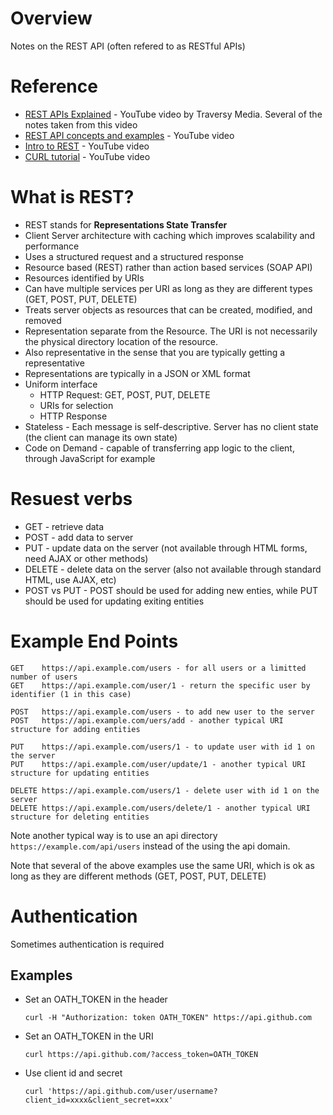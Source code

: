 # Overview

Notes on the REST API (often refered to as RESTful APIs)

# Reference

* [REST APIs Explained](https://www.youtube.com/watch?v=Q-BpqyOT3a8) - YouTube video by Traversy Media.  Several of the notes taken from this video
* [REST API concepts and examples](https://www.youtube.com/watch?v=7YcW25PHnAA) - YouTube video
* [Intro to REST](https://www.youtube.com/watch?v=llpr5924N7E) - YouTube video
* [CURL tutorial](https://www.youtube.com/watch?v=7XUibDYw4mc) - YouTube video

# What is REST?

* REST stands for **Representations State Transfer**
* Client Server architecture with caching which improves scalability and performance
* Uses a structured request and a structured response
* Resource based (REST) rather than action based services (SOAP API)
* Resources identified by URIs
* Can have multiple services per URI as long as they are different types (GET, POST, PUT, DELETE)
* Treats server objects as resources that can be created, modified, and removed
* Representation separate from the Resource.  The URI is not necessarily the physical directory location of the resource.
* Also representative  in the sense that you are typically getting a representative 
* Representations are typically in a JSON or XML format
* Uniform interface
  * HTTP Request: GET, POST, PUT, DELETE  
  * URIs for selection  
  * HTTP Response
* Stateless - Each message is self-descriptive.  Server has no client state (the client can manage its own state)
* Code on Demand - capable of transferring app logic to the client, through JavaScript for example

# Resuest verbs

* GET - retrieve data
* POST - add data to server
* PUT - update data on the server (not available through HTML forms, need AJAX or other methods)
* DELETE - delete data on the server (also not available through standard HTML, use AJAX, etc)
* POST vs PUT - POST should be used for adding new enties, while PUT should be used for updating exiting entities

# Example End Points

```
GET    https://api.example.com/users - for all users or a limitted number of users
GET    https://api.example.com/user/1 - return the specific user by identifier (1 in this case)

POST   https://api.example.com/users - to add new user to the server
POST   https://api.example.com/uers/add - another typical URI structure for adding entities

PUT    https://api.example.com/users/1 - to update user with id 1 on the server
PUT    https://api.example.com/user/update/1 - another typical URI structure for updating entities

DELETE https://api.example.com/users/1 - delete user with id 1 on the server
DELETE https://api.example.com/users/delete/1 - another typical URI structure for deleting entities
```
Note another typical way is to use an api directory `https://example.com/api/users` instead of the using the api domain.

Note that several of the above examples use the same URI, which is ok as long as they are different methods (GET, POST, PUT, DELETE)

# Authentication

Sometimes authentication is required

## Examples

* Set an OATH_TOKEN in the header

	```
	curl -H "Authorization: token OATH_TOKEN" https://api.github.com
	```

* Set an OATH_TOKEN in the URI

	```
	curl https://api.github.com/?access_token=OATH_TOKEN
	```

* Use client id and secret

	```
	curl 'https://api.github.com/user/username?client_id=xxxx&client_secret=xxx'
	```
